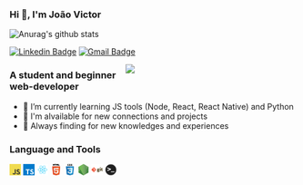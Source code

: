 ### Hi 👋, I'm João Victor
![Anurag's github stats](https://github-readme-stats.vercel.app/api?username=joaovictornsv&show_icons=true&bg_color=FFF&text_color=000&title_color=14274e&icon_color=394867)

[![Linkedin Badge](https://img.shields.io/badge/-João%20Victor-6633cc?style=flat-square&logo=Linkedin&color=14274e&link=https://www.linkedin.com/in/joaovictornsv/)](https://www.linkedin.com/in/joaovictornsv/)
[![Gmail Badge](https://img.shields.io/badge/-joaovictornsv@gmail.com-6633cc?style=flat-square&logo=Gmail&1&color=14274e&logoColor=FFF&link=mailto:joaovictornsv@gmail.com)](mailto:joaovictornsv@gmail.com)

<img src="https://files.readme.io/8c11911-senior-front-end-developer-openings-1.gif" width="300" align="right">

 ### A student and beginner web-developer

 - 🌱 I’m currently learning JS tools (Node, React, React Native) and Python
 - 🤝 I'm alvailable for new connections and projects
 - 🚀 Always finding for new knowledges and experiences


### Language and Tools
<code><img height="20" src="https://raw.githubusercontent.com/github/explore/80688e429a7d4ef2fca1e82350fe8e3517d3494d/topics/javascript/javascript.png"></code>
<code><img height="20" src="https://raw.githubusercontent.com/github/explore/80688e429a7d4ef2fca1e82350fe8e3517d3494d/topics/typescript/typescript.png"></code>
<code><img height="20" src="https://raw.githubusercontent.com/github/explore/80688e429a7d4ef2fca1e82350fe8e3517d3494d/topics/react/react.png"></code>
<code><img height="20" src="https://raw.githubusercontent.com/github/explore/80688e429a7d4ef2fca1e82350fe8e3517d3494d/topics/html/html.png"></code>
<code><img height="20" src="https://raw.githubusercontent.com/github/explore/80688e429a7d4ef2fca1e82350fe8e3517d3494d/topics/css/css.png"></code>
<code><img height="20" src="https://raw.githubusercontent.com/github/explore/80688e429a7d4ef2fca1e82350fe8e3517d3494d/topics/nodejs/nodejs.png"></code>
<code><img height="20" src="https://raw.githubusercontent.com/github/explore/80688e429a7d4ef2fca1e82350fe8e3517d3494d/topics/git/git.png"></code>
<code><img height="20" src="https://raw.githubusercontent.com/github/explore/80688e429a7d4ef2fca1e82350fe8e3517d3494d/topics/terminal/terminal.png"></code>
